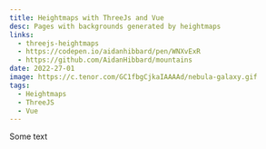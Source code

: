 ```yaml
---
title: Heightmaps with ThreeJs and Vue
desc: Pages with backgrounds generated by heightmaps
links:
  - threejs-heightmaps
  - https://codepen.io/aidanhibbard/pen/WNXvExR
  - https://github.com/AidanHibbard/mountains
date: 2022-27-01
image: https://c.tenor.com/GC1fbgCjkaIAAAAd/nebula-galaxy.gif
tags:
  - Heightmaps
  - ThreeJS
  - Vue
---
```

Some text